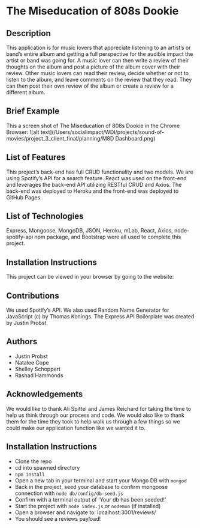 # The Miseducation of 808s Dookie

## Description
This application is for music lovers that appreciate listening to an artist’s or band’s entire album and getting a full perspective for the audible impact the artist or band was going for.  A music lover can then write a review of their thoughts on the album and post a picture of the album cover with their review.  Other music lovers can read their review, decide whether or not to listen to the album, and leave comments on the review that they read.  They can then post their own review of the album or create a review for a different album.

## Brief Example
This a screen shot of The Miseducation of 808s Dookie in the Chrome Browser:
![alt text](/Users/socialimpact/WDI/projects/sound-of-movies/project_3_client_final/planning/M8D Dashboard.png)

## List of Features
This project’s back-end has full CRUD functionality and two models.  We are using Spotify’s API for a search feature.  React was used on the front-end and leverages the back-end API utilizing RESTful CRUD and Axios.  The back-end was deployed to Heroku and the front-end was deployed to GitHub Pages.  

## List of Technologies
Express, Mongoose, MongoDB, JSON, Heroku, mLab, React, Axios, node-spotify-api npm package, and Bootstrap were all used to complete this project.

## Installation Instructions
This project can be viewed in your browser by going to the website: 

## Contributions
We used Spotify’s API.  We also used Random Name Generator for JavaScript (c) by Thomas Konings.  The Express API Boilerplate was created by Justin Probst.

## Authors
* Justin Probst 
* Natalee Cope
* Shelley Schoppert
* Rashad Hammonds

## Acknowledgements
We would like to thank Ali Spittel and James Reichard for taking the time to help us think through our process and code. We would also like to thank them for the time they took to help walk us through a few things so we could make our application function like we wanted it to.  

## Installation Instructions

* Clone the repo
* cd into spawned directory
* `npm install`
* Open a new tab in your terminal and start your Mongo DB with `mongod`
* Back in the project, seed your database to confirm mongoose connection with `node db/config/db-seed.js`
* Confirm with a terminal output of 'Your db has been seeded!'
* Start the project with `node index.js` or `nodemon` (if installed)
* Open a browser and navigate to: localhost:3001/reviews/
* You should see a reviews payload!
